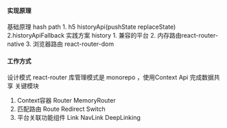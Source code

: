 #### 实现原理
基础原理
hash
path 1. h5 historyApi(pushState replaceState) 2.historyApiFallback
实践方案
history 1. 兼容的平台 2. 内存路由react-router-native 3. 浏览器路由 react-router-dom
#### 工作方式
设计模式
react-router 库管理模式是  monorepo   ，使用Context Api 完成数据共享
关键模块
1. Context容器  Router   MemoryRouter
2. 匹配路由 Route Redirect Switch
3. 平台关联功能组件 Link NavLink DeepLinking
